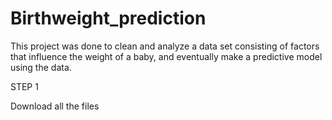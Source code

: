 # Birthweight_prediction
This project was done to clean and analyze a data set consisting of factors that influence the weight of a baby, and eventually make a predictive model using the data.

STEP 1

Download all the files
